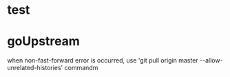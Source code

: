 # test
# goUpstream

when non-fast-forward error is occurred,
use 'git pull origin master --allow-unrelated-histories' commandm
